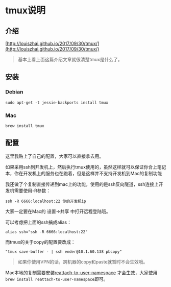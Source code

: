 # tmux说明

## 介绍

[http://louiszhai.github.io/2017/09/30/tmux/](http://louiszhai.github.io/2017/09/30/tmux/)

>基本上看上面这篇介绍文章就很清楚tmux是什么了。

## 安装

### Debian

```
sudo apt-get -t jessie-backports install tmux
```
### Mac

```
brew install tmux
```

## 配置

这里我贴上了自己的配置，大家可以直接拿去用。

如果采用ssh到开发机上，然后执行tmux使用的，虽然这样就可以保证你合上笔记本，你在开发机上的服务也在跑着，但是这样并不支持开发机到Mac的复制功能

我还做了个复制直接传递到mac上的功能，使用的是ssh反向隧道，ssh连接上开发机需要使用-R参数：

```
ssh -R 6666:localhost:22 你的开发机ip
```

大家一定要在Mac的 设置→共享 中打开远程登陆哦。

可以考虑把上面的ssh搞成alias：

```
alias ssh="ssh -R 6666:localhost:22"
```

而tmux的关于copy的配置要改成：

```
"tmux save-buffer - | ssh ender@10.1.60.138 pbcopy"
```

>如果你使用VPN的话，跨机器的copy和paste就暂时不会生效哦。

Mac本地的复制需要安装[reattach-to-user-namespace](https://github.com/ChrisJohnsen/tmux-MacOSX-pasteboard) 才会生效，大家使用`brew install reattach-to-user-namespace`即可。